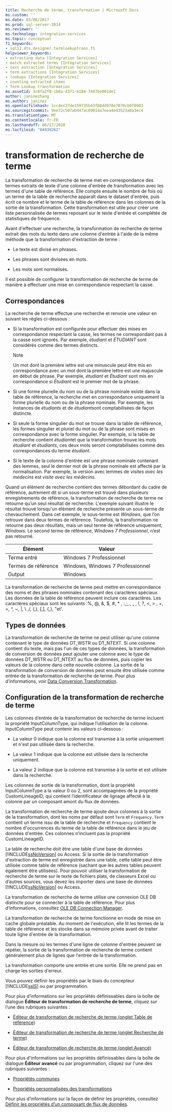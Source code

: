 ```yaml
---
title: Recherche de terme, transformation | Microsoft Docs
ms.custom: ''
ms.date: 03/06/2017
ms.prod: sql-server-2014
ms.reviewer: ''
ms.technology: integration-services
ms.topic: conceptual
f1_keywords:
- sql12.dts.designer.termlookuptrans.f1
helpviewer_keywords:
- extracting data [Integration Services]
- match extracted terms [Integration Services]
- text extraction [Integration Services]
- term extractions [Integration Services]
- lookups [Integration Services]
- counting extracted items
- Term Lookup transformation
ms.assetid: 3c0fa2f8-cb6a-4371-b184-7447be001de1
author: janinezhang
ms.author: janinez
ms.openlocfilehash: 1cc4ec27de159735b43f88dd978e7070cb0f0983
ms.sourcegitcommit: 9ee72c507ab447ac69014a7eea4e43523a0a3ec4
ms.translationtype: MT
ms.contentlocale: fr-FR
ms.lasthandoff: 06/17/2020
ms.locfileid: "84939262"
---
```

# <a name="term-lookup-transformation"></a>transformation de recherche de terme
  La transformation de recherche de terme met en correspondance des termes extraits de texte d'une colonne d'entrée de transformation avec les termes d'une table de référence. Elle compte ensuite le nombre de fois où un terme de la table de recherche apparaît dans le dataset d'entrée, puis écrit ce nombre et le terme de la table de référence dans les colonnes de la sortie de la transformation. Cette transformation est utile pour créer une liste personnalisée de termes reposant sur le texte d'entrée et complétée de statistiques de fréquence.  
  
 Avant d'effectuer une recherche, la transformation de recherche de terme extrait des mots du texte dans une colonne d'entrée à l'aide de la même méthode que la transformation d'extraction de terme :  
  
-   Le texte est divisé en phrases.  
  
-   Les phrases sont divisées en mots.  
  
-   Les mots sont normalisés.  
  
 Il est possible de configurer la transformation de recherche de terme de manière à effectuer une mise en correspondance respectant la casse.  
  
## <a name="matches"></a>Correspondances  
 La recherche de terme effectue une recherche et renvoie une valeur en suivant les règles ci-dessous :  
  
-   Si la transformation est configurée pour effectuer des mises en correspondance respectant la casse, les termes ne correspondant pas à la casse sont ignorés. Par exemple, *étudiant* et *ÉTUDIANT* sont considérés comme des termes distincts.  
  
    > [!NOTE]  
    >  Un mot dont la première lettre est une minuscule peut être mis en correspondance avec un mot dont la première lettre est une majuscule en début de phrase. Par exemple, *étudiant* et *Étudiant* sont mis en correspondance si *Étudiant* est le premier mot de la phrase.  
  
-   Si une forme plurielle du nom ou de la phrase nominale existe dans la table de référence, la recherche met en correspondance uniquement la forme plurielle du nom ou de la phrase nominale. Par exemple, les instances de *étudiants* et de *étudiant*sont comptabilisées de façon distincte.  
  
-   Si seule la forme singulier du mot se trouve dans la table de référence, les formes singulier et pluriel du mot ou de la phrase sont mises en correspondance avec la forme singulier. Par exemple, si la table de recherche contient *étudiant*et que la transformation trouve les mots *étudiant* et *étudiants*, ces deux mots seront comptabilisées comme des correspondances du terme *étudiant*.  
  
-   Si le texte de la colonne d'entrée est une phrase nominale contenant des lemmes, seul le dernier mot de la phrase nominale est affecté par la normalisation. Par exemple, la version avec lemmes de *visites avec les médecins* est *visite avec les médecins*.  
  
 Quand un élément de recherche contient des termes débordant du cadre de référence, autrement dit si un sous-terme est trouvé dans plusieurs enregistrements de référence, la transformation de recherche de terme ne retourne qu’un seul résultat de recherche. L'exemple suivant illustre le résultat trouvé lorsqu'un élément de recherche présente un sous-terme de chevauchement. Dans cet exemple, le sous-terme est *Windows*, que l’on retrouve dans deux termes de référence. Toutefois, la transformation ne retourne pas deux résultats, mais un seul terme de référence uniquement, *Windows*. Le second terme de référence, *Windows 7 Professionnel*, n’est pas retourné.  
  
|Élément|Valeur|  
|----------|-----------|  
|Terme entré|Windows 7 Professionnel|  
|Termes de référence|Windows, Windows 7 Professionnel|  
|Output|Windows|  
  
 La transformation de recherche de terme peut mettre en correspondance des noms et des phrases nominales contenant des caractères spéciaux. Les données de la table de référence peuvent inclure ces caractères. Les caractères spéciaux sont les suivants :%, @, &, $, #, \* , :,;,., **,** , !, ?, \<, > , +, =, ^, ~, |, \\ ,/, (,), [,], {,}, "et'.  
  
## <a name="data-types"></a>Types de données  
 La transformation de recherche de terme ne peut utiliser qu'une colonne contenant le type de données DT_WSTR ou DT_NTEXT. Si une colonne contient du texte, mais pas l'un de ces types de données, la transformation de conversion de données peut ajouter une colonne avec le type de données DT_WSTR ou DT_NTEXT au flux de données, puis copier les valeurs de la colonne dans cette nouvelle colonne. La sortie de la transformation de conversion de données peut ensuite être utilisée comme entrée de la transformation de recherche de terme. Pour plus d’informations, voir [Data Conversion Transformation](data-conversion-transformation.md).  
  
## <a name="configuration-the-term-lookup-transformation"></a>Configuration de la transformation de recherche de terme  
 Les colonnes d’entrée de la transformation de recherche de terme incluent la propriété InputColumnType, qui indique l’utilisation de la colonne. InputColumnType peut contenir les valeurs ci-dessous :  
  
-   La valeur 0 indique que la colonne est transmise à la sortie uniquement et n'est pas utilisée dans la recherche.  
  
-   La valeur 1 indique que la colonne est utilisée dans la recherche uniquement.  
  
-   La valeur 2 indique que la colonne est transmise à la sortie et est utilisée dans la recherche.  
  
 Les colonnes de sortie de la transformation, dont la propriété InputColumnType a la valeur 0 ou 2, sont accompagnées de la propriété CustomLineageID, qui contient l’identificateur de lignage affecté à la colonne par un composant amont du flux de données.  
  
 La transformation de recherche de terme ajoute deux colonnes à la sortie de la transformation, dont les noms par défaut sont `Term` et `Frequency`. `Term` contient un terme issu de la table de recherche et `Frequency` contient le nombre d'occurrences du terme de la table de référence dans le jeu de données d'entrée. Ces colonnes n’incluent pas la propriété CustomLineageID.  
  
 La table de recherche doit être une table d'une base de données [!INCLUDE[ssNoVersion](../../../includes/ssnoversion-md.md)] ou Access. Si la sortie de la transformation d'extraction de terme est enregistrée dans une table, cette table peut être utilisée comme table de référence (sachant que les autres tables peuvent également être utilisées). Pour pouvoir utiliser la transformation de recherche de terme sur le texte de fichiers plats, de classeurs Excel ou d’autres sources, vous devez les importer dans une base de données [!INCLUDE[ssNoVersion](../../../includes/ssnoversion-md.md)] ou Access.  
  
 La transformation de recherche de terme utilise une connexion OLE DB distincte pour se connecter à la table de référence. Pour plus d’informations, consultez [OLE DB Connection Manager](../../connection-manager/ole-db-connection-manager.md).  
  
 La transformation de recherche de terme fonctionne en mode de mise en cache globale préalable. Au moment de l'exécution, elle lit les termes de la table de référence et les stocke dans sa mémoire privée avant de traiter toute ligne d'entrée de la transformation.  
  
 Dans la mesure où les termes d'une ligne de colonne d'entrée peuvent se répéter, la sortie de la transformation de recherche de terme contient généralement plus de lignes que l'entrée de la transformation.  
  
 La transformation comporte une entrée et une sortie. Elle ne prend pas en charge les sorties d'erreur.  
  
 Vous pouvez définir les propriétés par le biais du concepteur [!INCLUDE[ssIS](../../../includes/ssis-md.md)] ou par programmation.  
  
 Pour plus d’informations sur les propriétés définissables dans la boîte de dialogue **Éditeur de transformation de recherche de terme**, cliquez sur l’une des rubriques suivantes :  
  
-   [Éditeur de transformation de recherche de terme &#40;onglet Table de référence&#41;](../../term-lookup-transformation-editor-reference-table-tab.md)  
  
-   [Éditeur de transformation de recherche de terme &#40;onglet Recherche de terme&#41;](../../term-lookup-transformation-editor-term-lookup-tab.md)  
  
-   [Éditeur de transformation de recherche de terme &#40;onglet Avancé&#41;](../../term-lookup-transformation-editor-advanced-tab.md)  
  
 Pour plus d'informations sur les propriétés définissables dans la boîte de dialogue **Éditeur avancé** ou par programmation, cliquez sur l'une des rubriques suivantes :  
  
-   [Propriétés communes](../../common-properties.md)  
  
-   [Propriétés personnalisées des transformations](transformation-custom-properties.md)  
  
 Pour plus d’informations sur la façon de définir les propriétés, consultez [Définir les propriétés d’un composant de flux de données](../set-the-properties-of-a-data-flow-component.md).  
  
  
